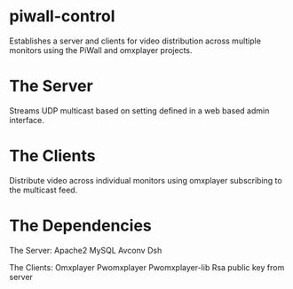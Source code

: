 # piwall-control
Establishes a server and clients for video distribution across multiple monitors using the PiWall and omxplayer projects.

# The Server
Streams UDP multicast based on setting defined in a web based admin interface. 

# The Clients
Distribute video across individual monitors using omxplayer subscribing to the multicast feed. 

# The Dependencies
The Server:
Apache2
MySQL
Avconv
Dsh

The Clients:
Omxplayer
Pwomxplayer
Pwomxplayer-lib
Rsa public key from server

